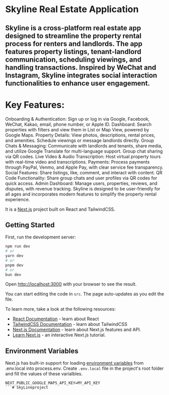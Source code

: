 # Skyline Real Estate Application
## Skyline is a cross-platform real estate app designed to streamline the property rental process for renters and landlords. The app features property listings, tenant-landlord communication, scheduling viewings, and handling transactions. Inspired by WeChat and Instagram, Skyline integrates social interaction functionalities to enhance user engagement.

# Key Features:
Onboarding & Authentication: Sign up or log in via Google, Facebook, WeChat, Kakao, email, phone number, or Apple ID.
Dashboard: Search properties with filters and view them in List or Map View, powered by Google Maps.
Property Details: View photos, descriptions, rental prices, and amenities. Schedule viewings or message landlords directly.
Group Chats & Messaging: Communicate with landlords and tenants, share media, and utilize Google Translate for multi-language support. Group chat sharing via QR codes.
Live Video & Audio Transcription: Host virtual property tours with real-time video and transcriptions.
Payments: Process payments through PayPal, Venmo, and Apple Pay, with clear service fee transparency.
Social Features: Share listings, like, comment, and interact with content.
QR Code Functionality: Share group chats and user profiles via QR codes for quick access.
Admin Dashboard: Manage users, properties, reviews, and disputes, with revenue tracking.
Skyline is designed to be user-friendly for all ages and incorporates modern features to simplify the property rental experience.




<!---------------------------------------------------------------------------------------------------------------------------------------------------------------------------------------------->

It is a [Next.js](https://nextjs.org/) project built on React and TailwindCSS.

## Getting Started

First, run the development server:

```bash
npm run dev
# or
yarn dev
# or
pnpm dev
# or
bun dev
```

Open [http://localhost:3000](http://localhost:3000) with your browser to see the result.

You can start editing the code in `src`. The page auto-updates as you edit the file.

To learn more, take a look at the following resources:

- [React Documentation](https://react.dev/) - learn about React
- [TailwindCSS Documentation](https://tailwindcss.com/) - learn about TailwindCSS
- [Next.js Documentation](https://nextjs.org/docs) - learn about Next.js features and API.
- [Learn Next.js](https://nextjs.org/learn) - an interactive Next.js tutorial.


## Environment Variables

Next.js has built-in support for loading [environment variables](https://nextjs.org/docs/app/building-your-application/configuring/environment-variables)
from .env.local into process.env. Create `.env.local` file in the project's root folder and fill the values of these varialbles. 

```env
NEXT_PUBLIC_GOOGLE_MAPS_API_KEY=MY_API_KEY
```# SkyLineproject
